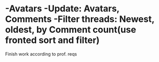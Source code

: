 -Avatars
-Update: Avatars, Comments
-Filter threads: Newest, oldest, by Comment count(use fronted sort and filter)
=====================================================
Finish work according to prof. reqs
